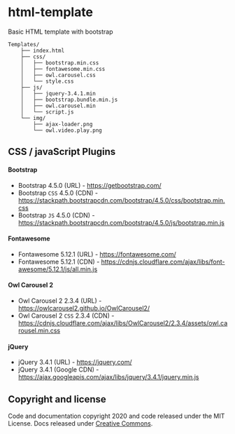 # html-template
Basic HTML template with bootstrap

```text
Templates/
    ├── index.html
    ├── css/
    │   ├── bootstrap.min.css
    │   ├── fontawesome.min.css
    │   ├── owl.carousel.css
    │   └── style.css
    ├── js/
    │   ├── jquery-3.4.1.min
    │   ├── bootstrap.bundle.min.js
    │   ├── owl.carousel.min
    │   └── script.js
    └── img/
        ├── ajax-loader.png
        └── owl.video.play.png
```
## CSS / javaScript Plugins

#### Bootstrap
- Bootstrap 4.5.0 (URL) - https://getbootstrap.com/
- Bootstrap ```CSS``` 4.5.0 (CDN) - https://stackpath.bootstrapcdn.com/bootstrap/4.5.0/css/bootstrap.min.css
- Bootstrap `JS`  4.5.0 (CDN) - https://stackpath.bootstrapcdn.com/bootstrap/4.5.0/js/bootstrap.min.js

#### Fontawesome
- Fontawesome 5.12.1 (URL) - https://fontawesome.com/
- Fontawesome 5.12.1 (CDN) - https://cdnjs.cloudflare.com/ajax/libs/font-awesome/5.12.1/js/all.min.js

#### Owl Carousel 2
- Owl Carousel 2 2.3.4 (URL) - https://owlcarousel2.github.io/OwlCarousel2/
- Owl Carousel 2 `CSS` 2.3.4 (CDN) - https://cdnjs.cloudflare.com/ajax/libs/OwlCarousel2/2.3.4/assets/owl.carousel.min.css

#### jQuery
- jQuery 3.4.1 (URL) - https://jquery.com/
- jQuery 3.4.1 (Google CDN) - https://ajax.googleapis.com/ajax/libs/jquery/3.4.1/jquery.min.js


## Copyright and license

Code and documentation copyright 2020 and code released under the MIT License. Docs released under [Creative Commons](https://creativecommons.org/licenses/by/3.0/).
